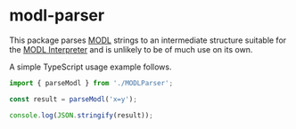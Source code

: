 # modl-parser

This package parses [MODL](https://www.modl.uk/) strings to an intermediate structure suitable for the [MODL Interpreter](https://github.com/MODLanguage/typescript-modl-interpreter) and is unlikely to be of much use on its own.

A simple TypeScript usage example follows.
```TypeScript
import { parseModl } from './MODLParser';

const result = parseModl('x=y');

console.log(JSON.stringify(result));
```
